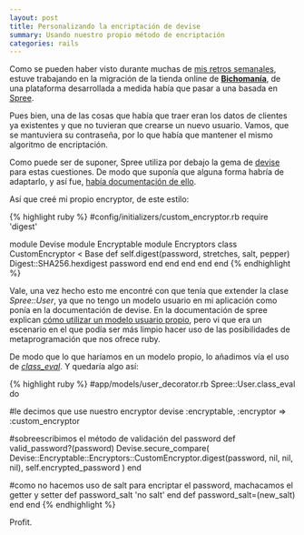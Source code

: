 ```yaml
---
layout: post
title: Personalizando la encriptación de devise
summary: Usando nuestro propio método de encriptación
categories: rails
---
```


Como se pueden haber visto durante muchas de [mis retros semanales](http://www.danilat.com/weblog/category/general/retro-semanal/), estuve trabajando en la migración de la tienda online de **[Bichomanía](http://www.bichomania.es/)**, de una plataforma desarrollada a medida había que pasar a una basada en [Spree](https://spreecommerce.com/).

Pues bien, una de las cosas que había que traer eran los datos de clientes ya existentes y que no tuvieran que crearse un nuevo usuario. Vamos, que se mantuviera su contraseña, por lo que había que mantener el mismo algoritmo de encriptación.

Como puede ser de suponer, Spree utiliza por debajo la gema de [devise](https://github.com/plataformatec/devise) para estas cuestiones. De modo que suponía que alguna forma habría de adaptarlo, y así fue, [había documentación de ello](https://github.com/plataformatec/devise/wiki/How-To:-Create-a-custom-encryptor).

Así que creé mi propio encryptor, de este estilo:

{% highlight ruby %}
#config/initializers/custom_encryptor.rb
require 'digest'

module Devise
  module Encryptable
    module Encryptors
      class CustomEncryptor < Base
        def self.digest(password, stretches, salt, pepper)
          Digest::SHA256.hexdigest password
        end
      end
    end
  end
end
{% endhighlight %}

Vale, una vez hecho esto me encontré con que tenía que extender la clase *Spree::User*, ya que no tengo un modelo usuario en mi aplicación como ponía en la documentación de devise. En la documentación de spree explican [cómo utilizar un modelo usuario propio](https://guides.spreecommerce.com/developer/authentication.html#the-user-model), pero vi que era un escenario en el que podía ser más limpio hacer uso de las posibilidades de metaprogramación que nos ofrece ruby.

De modo que lo que haríamos en un modelo propio, lo añadimos vía el uso de *[class_eval](http://apidock.com/ruby/Module/class_eval)*. Y quedaría algo así:

{% highlight ruby %}
#app/models/user_decorator.rb
Spree::User.class_eval do
  
  #le decimos que use nuestro encryptor
  devise :encryptable, :encryptor => :custom_encryptor

  #sobreescribimos el método de validación del password
  def valid_password?(password)
    Devise.secure_compare(
      Devise::Encryptable::Encryptors::CustomEncryptor.digest(password, nil, nil, nil),
      self.encrypted_password
    )
  end

  #como no hacemos uso de salt para encriptar el password, machacamos el getter y setter
  def password_salt
  'no salt'
  end
  def password_salt=(new_salt)
  end
end
{% endhighlight %}

Profit.